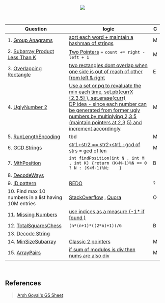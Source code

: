 <p align="center">
<img src="https://about.gitlab.com/images/case_study_logos/GSsignature_Blue.png" >
</p>

<br/>


| Question      | logic       | C |
| -----------   | ----------- | - |
| 1. [Group Anagrams ](https://leetcode.com/problems/group-anagrams/)        | [sort each word + maintain a hashmap of strings](1.GroupAnagram.md)     | M |
| 2. [Subarray Product Less Than K](https://leetcode.com/problems/subarray-product-less-than-k/)    | [Two Pointers](2.SubArrayProductLessthanK.md) + ```count += right - left + 1```        | M |
| 3. [Overlapping Rectangle](https://leetcode.com/problems/rectangle-overlap/) | [two rectangles dont overlap when one side is out of reach of other from left & right](4.OverLappingRectangle.md) | E |
| 4. [UglyNumber 2 ](https://leetcode.com/problems/ugly-number-ii/) | [Use a set or pq to revaluate the min each time, set.pb(currX {2,3,5} ), set.erase(curr) <br/> DP idea - since each number can be generated from former ugly numbers by multiplying 2,3,5 (maintain pointers at 2,3,5) and increment accordingly ](3.UglyNumbers.md) | M |
| 5. [RunLengthEncoding](https://leetcode.com/problems/string-compression/) | tbd  | M |
| 6. [GCD Strings](https://leetcode.com/problems/greatest-common-divisor-of-strings/) | [ str1+str2 == str2+str1 : gcd of strs = gcd of len ](5.gcdStrings.md) | M |
| 7. [MthPosition](https://practice.geeksforgeeks.org/problems/find-the-position-of-m-th-item1723/1/) | ``` int findPosition(int N , int M , int K) {return (K+M-1)%N == 0 ? N : (K+M-1)%N;    } ``` | B |
| 8. [DecodeWays](https://leetcode.com/problems/decode-ways/) || |
| 9. [ID pattern](https://practice.geeksforgeeks.org/problems/number-following-a-pattern3126/1) | [REDO](13.IDPattern.md) | ? |
| 10. Find max 10 numbers in a list having 10M entries| [StackOverflow](https://stackoverflow.com/questions/32234711/which-sorting-algorithm-works-best-on-very-large-data-set) , [Quora](https://www.quora.com/Which-sorting-algorithm-is-efficient-for-large-data-and-why) | O |
| 11. [Missing Numbers](https://practice.geeksforgeeks.org/problems/find-missing-and-repeating2512/1/) | [use indices as a measure (-1* if found ) ](11.MissingNumbers.md) | |
| 12. [TotalSquaresChess](https://practice.geeksforgeeks.org/problems/squares-in-nn-chessboard1801/1) | ```(n*(n+1)*((2*n)+1))/6``` | B |
| 13. [Decode String](https://leetcode.com/problems/decode-string/) | | |
| 14. [MinSizeSubarray](https://leetcode.com/problems/minimum-size-subarray-sum/) | [Classic 2 pointers](14.MinSizeSubarray.md) | M |
| 15. [ArrayPairs](https://leetcode.com/problems/check-if-array-pairs-are-divisible-by-k/) | [if sum of modulos is div then nums are also div ](14.ArrayPairs.md) | M |

<br>

## References 
> [Arsh Goyal's GS Sheet](https://docs.google.com/document/d/e/2PACX-1vRgrSl5zCl8P92F0qNuJyDF9v8aqfNd1UB9fQWTb-_aohzhPbZ0GOVbXvfnGHgzbWWdkf9gr7ZgM0lj/pub) 
